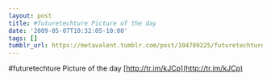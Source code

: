 ```yaml
---
layout: post
title: #futuretechture Picture of the day
date: '2009-05-07T10:32:05-10:00'
tags: []
tumblr_url: https://metavalent.tumblr.com/post/104709225/futuretechture-picture-of-the-day
---
```

#futuretechture Picture of the day [http://tr.im/kJCp](http://tr.im/kJCp)

